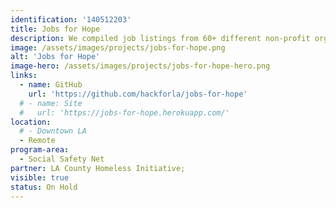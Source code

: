 ```yaml
---
identification: '140512203'
title: Jobs for Hope
description: We compiled job listings from 60+ different non-profit organization websites for the LA County Homeless Initiative and consolidated them into a single database so that it is easier for job-seekers to search and filter for jobs.
image: /assets/images/projects/jobs-for-hope.png
alt: 'Jobs for Hope'
image-hero: /assets/images/projects/jobs-for-hope-hero.png
links:
  - name: GitHub
    url: 'https://github.com/hackforla/jobs-for-hope'
  # - name: Site
  #   url: 'https://jobs-for-hope.herokuapp.com/'
location: 
  # - Downtown LA
  - Remote
program-area:
  - Social Safety Net
partner: LA County Homeless Initiative; 
visible: true
status: On Hold
---
```

